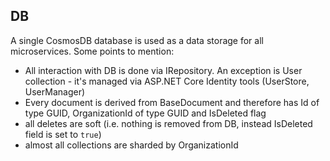 ## DB

A single CosmosDB database is used as a data storage for all microservices. Some points to mention:
- All interaction with DB is done via IRepository. An exception is User collection - it's managed via ASP.NET Core Identity tools (UserStore, UserManager)
- Every document is derived from BaseDocument and therefore has Id of type GUID, OrganizationId of type GUID and IsDeleted flag
- all deletes are soft (i.e. nothing is removed from DB, instead IsDeleted field is set to `true`)
- almost all collections are sharded by OrganizationId
